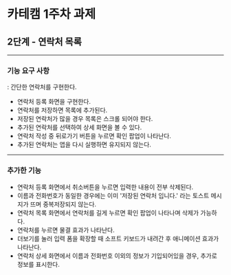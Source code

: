 # 카테캠 1주차 과제

## 2단계 - 연락처 목록

***   

### 기능 요구 사항

: 간단한 연락처를 구현한다.

- 연락처 등록 화면을 구현한다.
- 연락처를 저장하면 목록에 추가된다.
- 저장된 연락처가 많을 경우 목록은 스크롤 되어야 한다.
- 추가된 연락처를 선택하여 상세 화면을 볼 수 있다.
- 연락처 작성 중 뒤로가기 버튼을 누르면 확인 팝업이 나타난다.
- 추가된 연락처는 앱을 다시 실행하면 유지되지 않는다.

***

### 추가한 기능

- 연락처 등록 화면에서 취소버튼을 누르면 입력한 내용이 전부 삭제된다.
- 이름과 전화번호가 동일한 경우에는 이미 '저장된 연락처 입니다.' 라는 토스트 메시지가 뜨며 중복저장되지 않는다.
- 연락처 목록 화면에서 연락처를 길게 누르면 확인 팝업이 나타나며 삭제가 가능하다.
- 연락처를 누르면 물결 효과가 나타난다.
- 더보기를 눌러 입력 폼을 확장할 때 소프트 키보드가 내려간 후 애니메이션 효과가 나타난다.
- 연락처 상세 화면에서 이름과 전화번호 이외의 정보가 기입되어있을 경우, 추가로 정보를 표시한다.

